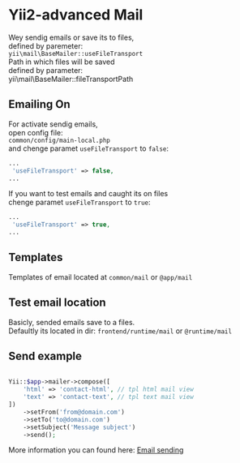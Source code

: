 # Yii2-advanced Mail

<!-- yii2-advanced--mail.md -->

Wey sendig emails or save its to files,<br/>
defined by paremeter:<br/>
`yii\mail\BaseMailer::useFileTransport`<br/>
Path in which files will be saved<br/>
defined by parameter:<br/>
yii\mail\BaseMailer::fileTransportPath<br/>

## Emailing On
For activate sendig emails,<br/>
open config file:<br/>
`common/config/main-local.php`<br/>
and chenge paramet `useFileTransport` to `false`:
```php
...
 'useFileTransport' => false,
...
```

If you want to test emails and caught its on files<br/>
chenge paramet `useFileTransport` to `true`:
```php
...
 'useFileTransport' => true,
...
```

## Templates
Templates of email located at
`common/mail`
or
`@app/mail`

## Test email location
Basicly, sended emails save to a files.<br/>
Defaultly its located in dir:
`frontend/runtime/mail`
or
`@runtime/mail`

## Send example
```php

Yii::$app->mailer->compose([
    'html' => 'contact-html', // tpl html mail view
    'text' => 'contact-text', // tpl text mail view
])
    ->setFrom('from@domain.com')
    ->setTo('to@domain.com')
    ->setSubject('Message subject')
    ->send();
```

More information you can found here:
[Email sending](https://yiiframework.com.ua/ru/doc/guide/2/tutorial-mailing/)